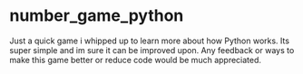 # number_game_python
Just a quick game i whipped up to learn more about how Python works.
Its super simple and im sure it can be improved upon.
Any feedback or ways to make this game better or reduce code would be much appreciated.
